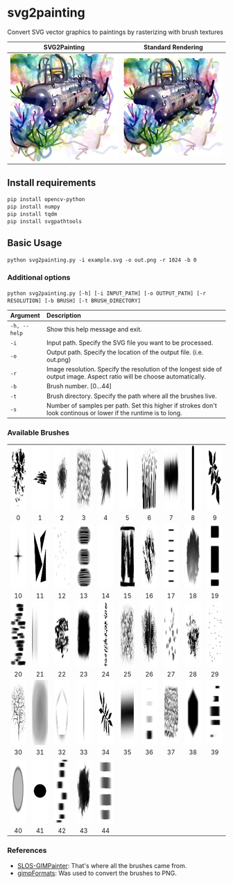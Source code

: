 # svg2painting
Convert SVG vector graphics to paintings by rasterizing with brush textures

SVG2Painting           |  Standard Rendering
:---------------------:|:-------------------:
![](svg2painting.png)  |  ![](standard.png)

## Install requirements

```bash
pip install opencv-python
pip install numpy
pip install tqdm
pip install svgpathtools
```
## Basic Usage
`python svg2painting.py -i example.svg -o out.png -r 1024 -b 0`

### Additional options
`python svg2painting.py [-h] [-i INPUT_PATH] [-o OUTPUT_PATH] [-r RESOLUTION] [-b BRUSH] [-t BRUSH_DIRECTORY]`

|Argument| Description|
|:--|:--|
|`-h, --help`| Show this help message and exit.|
|`-i`| Input path. Specify the SVG file you want to be processed.|
|`-o`| Output path. Specify the location of the output file. (i.e. out.png)|
|`-r`| Image resolution. Specify the resolution of the longest side of output image. Aspect ratio will be choose automatically.|
|`-b`| Brush number. [0...44]|
|`-t`| Brush directory. Specify the path where all the brushes live.|
|`-s`| Number of samples per path. Set this higher if strokes don't look continous or lower if the runtime is to long.|

### Available Brushes
| | | | | | | | | | |
|:--:|:--:|:--:|:--:|:--:|:--:|:--:|:--:|:--:|:--:|
<img src='brushes/SLOS_dry-point.png' width='150' height='150'> | <img src='brushes/SLOS_artist.png' width='150' height='150'> | <img src='brushes/SLOS_chalk.png' width='150' height='150'> | <img src='brushes/SLOS_charcoal-large.png' width='150' height='150'> | <img src='brushes/SLOS_watercolor.png' width='150' height='150'> | <img src='brushes/X_SLOS_lineline-3.png' width='150' height='150'> | <img src='brushes/SLOS_grass-1.png' width='150' height='150'> | <img src='brushes/SLOS_knife.png' width='150' height='150'> | <img src='brushes/SLOS_rectangle-1.png' width='150' height='150'> | <img src='brushes/SLOS_leafs.png' width='150' height='150'> | 
0 | 1 | 2 | 3 | 4 | 5 | 6 | 7 | 8 | 9 | 
<img src='brushes/SLOS_fpStar.png' width='150' height='150'> | <img src='brushes/SLOS_triangle.png' width='150' height='150'> | <img src='brushes/SLOS_some-lines.png' width='150' height='150'> | <img src='brushes/SLOS_artist-1.png' width='150' height='150'> | <img src='brushes/X_SLOS_lineline-2a.png' width='150' height='150'> | <img src='brushes/SLOS_tree-bark.png' width='150' height='150'> | <img src='brushes/SLOS_texture-1.png' width='150' height='150'> | <img src='brushes/SLOS_many-nids.png' width='150' height='150'> | <img src='brushes/SLOS_writing-brush.png' width='150' height='150'> | <img src='brushes/SLOS_dry-pen.png' width='150' height='150'> | 
10 | 11 | 12 | 13 | 14 | 15 | 16 | 17 | 18 | 19 | 
<img src='brushes/SLOS_br002.png' width='150' height='150'> | <img src='brushes/SLOS_lineline-1.png' width='150' height='150'> | <img src='brushes/SLOS_texture-2.png' width='150' height='150'> | <img src='brushes/SLOS_square-r.png' width='150' height='150'> | <img src='brushes/SLOS_br001.png' width='150' height='150'> | <img src='brushes/SLOS_fine-sand.png' width='150' height='150'> | <img src='brushes/SLOS_dry.png' width='150' height='150'> | <img src='brushes/SLOS_crayon.png' width='150' height='150'> | <img src='brushes/SLOS_moss-1.png' width='150' height='150'> | <img src='brushes/SLOS_granules.png' width='150' height='150'> | 
20 | 21 | 22 | 23 | 24 | 25 | 26 | 27 | 28 | 29 | 
<img src='brushes/SLOS_twig.png' width='150' height='150'> | <img src='brushes/SLOS_blender.png' width='150' height='150'> | <img src='brushes/SLOS_pentagon.png' width='150' height='150'> | <img src='brushes/SLOS_lineline-2.png' width='150' height='150'> | <img src='brushes/SLOS_leafs-1.png' width='150' height='150'> | <img src='brushes/SLOS_rectangle.png' width='150' height='150'> | <img src='brushes/X_SLOS_parallel-lines.png' width='150' height='150'> | <img src='brushes/SLOS_charcoal.png' width='150' height='150'> | <img src='brushes/SLOS_hexagon.png' width='150' height='150'> | <img src='brushes/SLOS_br003.png' width='150' height='150'> | 
30 | 31 | 32 | 33 | 34 | 35 | 36 | 37 | 38 | 39 | 
<img src='brushes/SLOS_water-drop.png' width='150' height='150'> | <img src='brushes/SLOS_sewing.png' width='150' height='150'> | <img src='brushes/X_SLOS_parallel-lines-a1.png' width='150' height='150'> | <img src='brushes/SLOS_texture-dry.png' width='150' height='150'> | <img src='brushes/X_SLOS_parallel-lines-a2.png' width='150' height='150'> | 
40 | 41 | 42 | 43 | 44 | 

### References
- [SLOS-GIMPainter](https://github.com/SenlinOS/SLOS-GIMPainter): That's where all the brushes came from.
- [gimpFormats](https://github.com/TheHeadlessSourceMan/gimpFormats): Was used to convert the brushes to PNG.